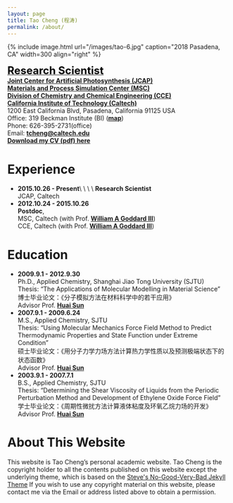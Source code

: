 ```yaml
---
layout: page
title: Tao Cheng (程涛)
permalink: /about/
---
```


<!-- {% include image.html url="/images/tao.jpg" caption="" width=300 align="right" %} -->
{% include image.html url="/images/tao-6.jpg" caption="2018 Pasadena, CA" width=300 align="right" %}

[<span style="color:black;font-size:18pt;font-weight:bold">Research Scientist</span>](https://directory.caltech.edu/personnel/tcheng)  
[**Joint Center for Artificial Photosynthesis (JCAP)**](https://solarfuelshub.org/)    
[**Materials and Process Simulation Center (MSC)**](http://www.wag.caltech.edu/)  
[**Division of Chemistry and Chemical Engineering (CCE)**](http://cce.caltech.edu/)  
[**California Institute of Technology (Caltech)**](http://www.caltech.edu/)   
1200 East California Blvd, Pasadena, California 91125 USA   
Office: 319 Beckman Institute (BI) ([**map**](http://www.caltech.edu/map/beckman-institute))  
Phone: 626-395-2731(office)  
Email: [**tcheng@caltech.edu**](tcheng@caltech.edu)  
[**Download my CV (pdf) here**](https://www.dropbox.com/s/7vbhlj8dpvq9uvs/tcheng.pdf)

# Experience
- **2015.10.26 - Present**\ \ \ \  **Research Scientist**    
JCAP, Caltech  
- **2012.10.24 - 2015.10.26**  
**Postdoc**,  
MSC, Caltech (with Prof. [**William A Goddard III**](https://www.cce.caltech.edu/content/william-goddard))  
CCE, Caltech (with Prof. [**William A Goddard III**](https://www.cce.caltech.edu/content/william-goddard))

# Education
- **2009.9.1 - 2012.9.30**  
Ph.D., Applied Chemistry, Shanghai Jiao Tong University (SJTU)  
Thesis: “The Applications of Molecular Modelling in Material Science”  
博士毕业论文：《分子模拟方法在材料科学中的若干应用》  
Advisor Prof. [**Huai Sun**](http://sun.sjtu.edu.cn/)
- **2007.9.1 - 2009.6.24**  
M.S., Applied Chemistry, SJTU  
Thesis: “Using Molecular Mechanics Force Field Method to Predict Thermodynamic Properties and State Function under Extreme Condition”  
硕士毕业论文：《用分子力学力场方法计算热力学性质以及预测极端状态下的状态函数》  
Advisor Prof. [**Huai Sun**](http://sun.sjtu.edu.cn/)  
- **2003.9.1 - 2007.7.1**  
B.S., Applied Chemistry, SJTU  
Thesis: “Determining the Shear Viscosity of Liquids from the Periodic Perturbation Method and Development of Ethylene Oxide Force Field”  
学士毕业论文：《周期性微扰方法计算液体粘度及环氧乙烷力场的开发》  
Advisor Prof. [**Huai Sun**](http://sun.sjtu.edu.cn/)  

# About This Website
This website is Tao Cheng’s personal academic website.
Tao Cheng is the copyright holder to all the contents published
on this website except the underlying theme, which is based on the
<a href="http://jekyllthemes.org/themes/svm-ngvb/" target="_blank">Steve's No-Good-Very-Bad Jekyll Theme</a>
If you wish to use any copyright material on this website,
please contact me via the Email or address listed above to obtain
a permission.
